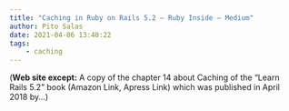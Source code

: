 ```yaml
---
title: "Caching in Ruby on Rails 5.2 – Ruby Inside – Medium"
author: Pito Salas
date: 2021-04-06 13:40:22
tags:
    - caching
---
```


(**Web site except:** A copy of the chapter 14 about Caching of the “Learn Rails 5.2” book (Amazon Link, Apress Link) which was published in April 2018 by…) 
